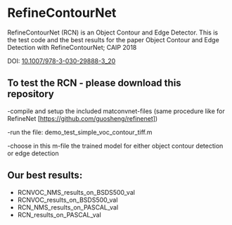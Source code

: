 # RefineContourNet

RefineContourNet (RCN) is an Object Contour and Edge Detector. This is the test code and the best results for the paper Object Contour and Edge Detection with RefineContourNet; CAIP 2018

DOI: [10.1007/978-3-030-29888-3_20](https://arxiv.org/ct?url=https%3A%2F%2Fdx.doi.org%2F10.1007%2F978-3-030-29888-3_20&v=cf61f2c2)

## To test the RCN - please download this repository

-compile and setup the included matconvnet-files (same procedure like for RefineNet [https://github.com/guosheng/refinenet]) 

-run the file: demo_test_simple_voc_contour_tiff.m

-choose in this m-file the trained model for either object contour detection or edge detection

## Our best results:
* RCNVOC_NMS_results_on_BSDS500_val 
* RCNVOC_results_on_BSDS500_val 
* RCN_NMS_results_on_PASCAL_val 
* RCN_results_on_PASCAL_val
